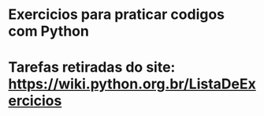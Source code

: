 # Exercicios para praticar codigos com Python 
# Tarefas retiradas do site: https://wiki.python.org.br/ListaDeExercicios

